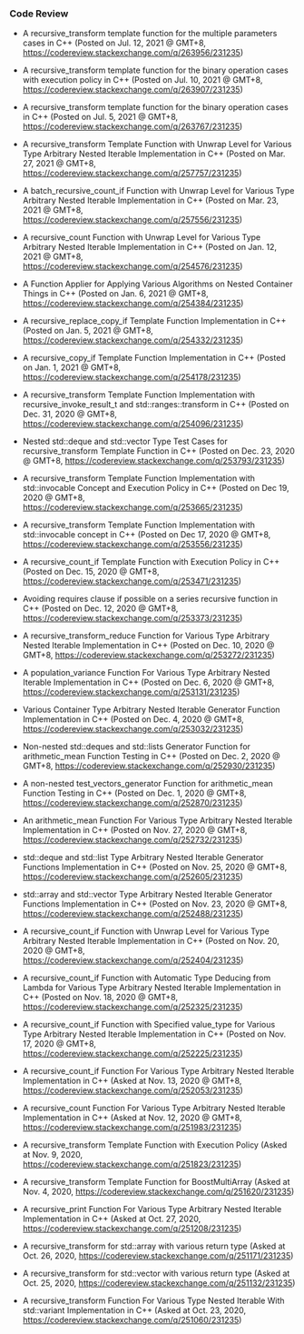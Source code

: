 ### Code Review

- A recursive_transform template function for the multiple parameters cases in C++ (Posted on Jul. 12, 2021 @ GMT+8, https://codereview.stackexchange.com/q/263956/231235)

- A recursive_transform template function for the binary operation cases with execution policy in C++ (Posted on Jul. 10, 2021 @ GMT+8, https://codereview.stackexchange.com/q/263907/231235)

- A recursive_transform template function for the binary operation cases in C++ (Posted on Jul. 5, 2021 @ GMT+8, https://codereview.stackexchange.com/q/263767/231235)

- A recursive_transform Template Function with Unwrap Level for Various Type Arbitrary Nested Iterable Implementation in C++ (Posted on Mar. 27, 2021 @ GMT+8, https://codereview.stackexchange.com/q/257757/231235)

- A batch_recursive_count_if Function with Unwrap Level for Various Type Arbitrary Nested Iterable Implementation in C++ (Posted on Mar. 23, 2021 @ GMT+8, https://codereview.stackexchange.com/q/257556/231235)

- A recursive_count Function with Unwrap Level for Various Type Arbitrary Nested Iterable Implementation in C++ (Posted on Jan. 12, 2021 @ GMT+8, https://codereview.stackexchange.com/q/254576/231235)

- A Function Applier for Applying Various Algorithms on Nested Container Things in C++ (Posted on Jan. 6, 2021 @ GMT+8, https://codereview.stackexchange.com/q/254384/231235)

- A recursive_replace_copy_if Template Function Implementation in C++ (Posted on Jan. 5, 2021 @ GMT+8, https://codereview.stackexchange.com/q/254332/231235)

- A recursive_copy_if Template Function Implementation in C++ (Posted on Jan. 1, 2021 @ GMT+8, https://codereview.stackexchange.com/q/254178/231235)

- A recursive_transform Template Function Implementation with recursive_invoke_result_t and std::ranges::transform in C++ (Posted on Dec. 31, 2020 @ GMT+8, https://codereview.stackexchange.com/q/254096/231235)

- Nested std::deque and std::vector Type Test Cases for recursive_transform Template Function in C++ (Posted on Dec. 23, 2020 @ GMT+8, https://codereview.stackexchange.com/q/253793/231235)

- A recursive_transform Template Function Implementation with std::invocable Concept and Execution Policy in C++ (Posted on Dec 19, 2020 @ GMT+8, https://codereview.stackexchange.com/q/253665/231235)

- A recursive_transform Template Function Implementation with std::invocable concept in C++ (Posted on Dec 17, 2020 @ GMT+8, https://codereview.stackexchange.com/q/253556/231235)

- A recursive_count_if Template Function with Execution Policy in C++ (Posted on Dec. 15, 2020 @ GMT+8, https://codereview.stackexchange.com/q/253471/231235)

- Avoiding requires clause if possible on a series recursive function in C++ (Posted on Dec. 12, 2020 @ GMT+8, https://codereview.stackexchange.com/q/253373/231235)

- A recursive_transform_reduce Function for Various Type Arbitrary Nested Iterable Implementation in C++ (Posted on Dec. 10, 2020 @ GMT+8, https://codereview.stackexchange.com/q/253272/231235)

- A population_variance Function For Various Type Arbitrary Nested Iterable Implementation in C++ (Posted on Dec. 6, 2020 @ GMT+8, https://codereview.stackexchange.com/q/253131/231235)

- Various Container Type Arbitrary Nested Iterable Generator Function Implementation in C++ (Posted on Dec. 4, 2020 @ GMT+8, https://codereview.stackexchange.com/q/253032/231235)

- Non-nested std::deques and std::lists Generator Function for arithmetic_mean Function Testing in C++ (Posted on Dec. 2, 2020 @ GMT+8, https://codereview.stackexchange.com/q/252930/231235)

- A non-nested test_vectors_generator Function for arithmetic_mean Function Testing in C++ (Posted on Dec. 1, 2020 @ GMT+8, https://codereview.stackexchange.com/q/252870/231235)

- An arithmetic_mean Function For Various Type Arbitrary Nested Iterable Implementation in C++ (Posted on Nov. 27, 2020 @ GMT+8, https://codereview.stackexchange.com/q/252732/231235)

- std::deque and std::list Type Arbitrary Nested Iterable Generator Functions Implementation in C++ (Posted on Nov. 25, 2020 @ GMT+8, https://codereview.stackexchange.com/q/252605/231235)

- std::array and std::vector Type Arbitrary Nested Iterable Generator Functions Implementation in C++ (Posted on Nov. 23, 2020 @ GMT+8, https://codereview.stackexchange.com/q/252488/231235)

- A recursive_count_if Function with Unwrap Level for Various Type Arbitrary Nested Iterable Implementation in C++ (Posted on Nov. 20, 2020 @ GMT+8, https://codereview.stackexchange.com/q/252404/231235)

- A recursive_count_if Function with Automatic Type Deducing from Lambda for Various Type Arbitrary Nested Iterable Implementation in C++ (Posted on Nov. 18, 2020 @ GMT+8, https://codereview.stackexchange.com/q/252325/231235)

- A recursive_count_if Function with Specified value_type for Various Type Arbitrary Nested Iterable Implementation in C++ (Posted on Nov. 17, 2020 @ GMT+8, https://codereview.stackexchange.com/q/252225/231235)

- A recursive_count_if Function For Various Type Arbitrary Nested Iterable Implementation in C++ (Asked at Nov. 13, 2020 @ GMT+8, https://codereview.stackexchange.com/q/252053/231235)

- A recursive_count Function For Various Type Arbitrary Nested Iterable Implementation in C++ (Asked at Nov. 12, 2020 @ GMT+8, https://codereview.stackexchange.com/q/251983/231235)

- A recursive_transform Template Function with Execution Policy (Asked at Nov. 9, 2020, https://codereview.stackexchange.com/q/251823/231235)

- A recursive_transform Template Function for BoostMultiArray (Asked at Nov. 4, 2020, https://codereview.stackexchange.com/q/251620/231235)

- A recursive_print Function For Various Type Arbitrary Nested Iterable Implementation in C++ (Asked at Oct. 27, 2020, https://codereview.stackexchange.com/q/251208/231235)

- A recursive_transform for std::array with various return type (Asked at Oct. 26, 2020, https://codereview.stackexchange.com/q/251171/231235)

- A recursive_transform for std::vector with various return type (Asked at Oct. 25, 2020, https://codereview.stackexchange.com/q/251132/231235)
  
- A recursive_transform Function For Various Type Nested Iterable With std::variant Implementation in C++ (Asked at Oct. 23, 2020, https://codereview.stackexchange.com/q/251060/231235)



